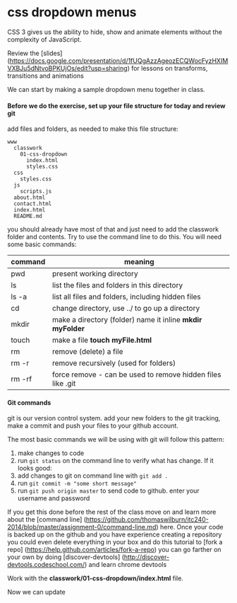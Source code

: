 css dropdown menus
======

CSS 3 gives us the ability to hide, show and animate elements without the complexity of JavaScript.

Review the [slides] (https://docs.google.com/presentation/d/1fUQgAzzAgeozECQWocFyzHXIMVXBJu5dNtvoBPKUjOs/edit?usp=sharing) for lessons on transforms, transitions and animations

We can start by making a sample dropdown menu together in class. 

#### Before we do the exercise, set up your file structure for today and review git
add files and folders, as needed to make this file structure:

```
www
  classwork
    01-css-dropdown
      index.html
      styles.css
  css
    styles.css
  js
    scripts.js
  about.html
  contact.html
  index.html
  README.md
```

you should already have most of that and just need to add the classwork folder and contents. Try to use the command line to do this. You will need some basic commands:


| command  |  meaning |
| --- | --- |
|pwd | present working directory |
| ls | list the files and folders in this directory |
| ls -a | list all files and folders, including hidden files |
| cd | change directory, use ../ to go up a directory |
| mkdir | make a directory (folder) name it inline **mkdir myFolder** |
|  touch | make a file **touch myFile.html** |
| rm | remove (delete) a file |
| rm -r | remove recursively (used for folders) |
| rm -rf | force remove - can be used to remove hidden files like .git |


#### Git commands
git is our version control system. add your new folders to the git tracking, make a commit and push your files to your github account.

The most basic commands we will be using with git will follow this pattern:

1. make changes to code
2. run   `git status` on the command line to verify what has change. If it looks good:
2. add changes to git on command line with `git add .`
3. run `git commit -m "some short message"`
4. run `git push origin master` to send code to github. enter your username and password

If you get this done before the rest of the class move on and learn more about the [command line] (https://github.com/thomaswilburn/itc240-2014/blob/master/assignment-0/command-line.md) here.
Once your code is backed up on the github and you have experience creating a repository you could even delete everything in your box and do this tutorial to [fork a repo] (https://help.github.com/articles/fork-a-repo)
you can go farther on your own by doing [discover-devtools] (http://discover-devtools.codeschool.com/) and learn chrome devtools

Work with the **classwork/01-css-dropdown/index.html** file.

Now we can update
